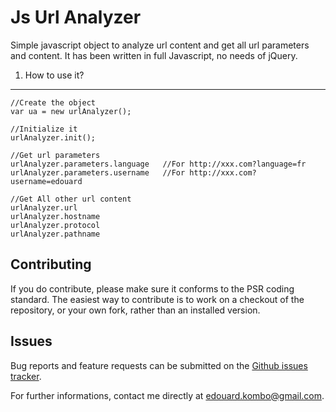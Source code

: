 Js Url Analyzer
===============

Simple javascript object to analyze url content and get all url parameters and content.
It has been written in full Javascript, no needs of jQuery.


1) How to use it?
-----------------

    //Create the object
    var ua = new urlAnalyzer();
    
    //Initialize it
    urlAnalyzer.init();

    //Get url parameters
    urlAnalyzer.parameters.language   //For http://xxx.com?language=fr
    urlAnalyzer.parameters.username   //For http://xxx.com?username=edouard

    //Get All other url content
    urlAnalyzer.url
    urlAnalyzer.hostname
    urlAnalyzer.protocol
    urlAnalyzer.pathname


Contributing
-------------

If you do contribute, please make sure it conforms to the PSR coding standard. The easiest way to contribute is to work on a checkout of the repository, or your own fork, rather than an installed version.

Issues
------

Bug reports and feature requests can be submitted on the [Github issues tracker](https://github.com/edouardkombo/jsUrlAnalyzer/issues).

For further informations, contact me directly at edouard.kombo@gmail.com.